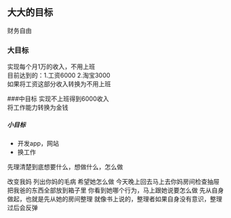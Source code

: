 ## 大大的目标
财务自由
### 大目标
实现每个月1万的收入，不用上班  
目前达到的：1.工资6000 2.淘宝3000  
如果将工资这部分收入转换为不用上班

###中目标
实现不上班得到6000收入  
将工作能力转换为金钱  

##### 小目标

- 开发app，网站
- 换工作



先理清楚到底想要什么，想做什么，怎么做

改变我妈
列出你妈的毛病
希望她怎么做
今天晚上回去马上去你妈房间检查抽屉
把我爸的东西全部放到箱子里
你看到她哪个行为，马上跟她说要怎么做
先从自身做起，也就是先从她的房间整理
就像书上说的，整理者如果自身没有意识，整理过后会反弹